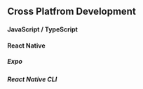 ## Cross Platfrom Development

#### JavaScript / TypeScript

#### React Native

##### Expo

##### React Native CLI
 
